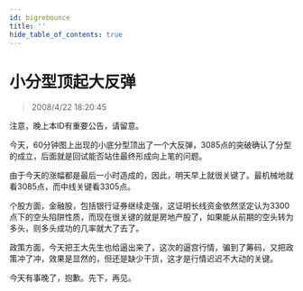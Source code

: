 ```yaml
---
id: bigrebounce 
title: ''
hide_table_of_contents: true
---
```


# 小分型顶起大反弹

> 2008/4/22 18:20:45

<div style={{color: 'rgb(204, 0, 0)', fontWeight: 'bold', fontSize: '56px', lineHeight: '200%'}}>

注意，晚上本ID有重要公告，请留意。

</div>

 
<div style={{color: '#00CC00', fontWeight: 'bold', fontSize: '18px'}}>

今天，60分钟图上出现的小底分型顶出了一个大反弹，3085点的突破确认了分型的成立，后面就是回试能否站住最终形成向上笔的问题。

 

由于今天的涨幅都是最后一小时造成的，因此，明天早上就很关键了。最机械地就看3085点，而中线关键看3305点。

 

个股方面，金融股，包括银行证券继续走强，这证明长线资金依然坚定认为3300点下的空头陷阱性质，而现在很关键的就是房地产股了，如果能从前期的空头转为多头，则多头成功的几率就大了去了。

 

政策方面，今天把王大先生也给逼出来了，这次的逼宫行情，骗到了筹码，又把政策冲了冲，效果是显然的，但还是缺少干货，这才是行情迟迟不大动的关键。

 

今天有事晚了，抱歉。先下，再见。

</div>
